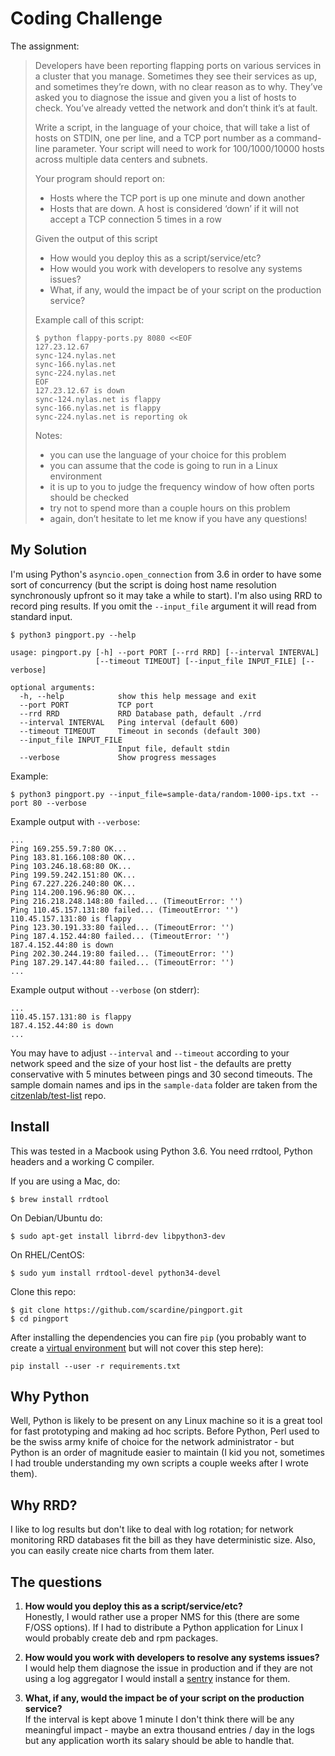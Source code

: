# Coding Challenge

The assignment:

>Developers have been reporting flapping ports on various services in a cluster that you manage. Sometimes they see their services as up, and sometimes they’re down, with no clear reason as to why. They’ve asked you to diagnose the issue and given you a list of hosts to check. You’ve already vetted the network and don’t think it’s at fault.
>
>Write a script, in the language of your choice, that will take a list of hosts on STDIN, one per line, and a TCP port number as a command-line parameter. Your script will need to work for 100/1000/10000 hosts across multiple data centers and subnets.
>
>Your program should report on:
> * Hosts where the TCP port is up one minute and down another
> * Hosts that are down. A host is considered ‘down’ if it will not accept a TCP connection 5 times in a row
>
> Given the output of this script
> * How would you deploy this as a script/service/etc?
> * How would you work with developers to resolve any systems issues?
> * What, if any, would the impact be of your script on the production service?
> 
> Example call of this script:
>
>     $ python flappy-ports.py 8080 <<EOF
>     127.23.12.67
>     sync-124.nylas.net
>     sync-166.nylas.net
>     sync-224.nylas.net
>     EOF
>     127.23.12.67 is down
>     sync-124.nylas.net is flappy
>     sync-166.nylas.net is flappy
>     sync-224.nylas.net is reporting ok
> 
> Notes:
> * you can use the language of your choice for this problem
> * you can assume that the code is going to run in a Linux environment
> * it is up to you to judge the frequency window of how often ports should be checked
> * try not to spend more than a couple hours on this problem
> * again, don’t hesitate to let me know if you have any questions!

## My Solution

I'm using Python's `asyncio.open_connection` from 3.6 in order to have some sort of 
concurrency (but the script is doing host name resolution synchronously upfront so it
may take a while to start). I'm also using RRD to record ping results. If you omit the
`--input_file` argument it will read from standard input.

    $ python3 pingport.py --help
    
    usage: pingport.py [-h] --port PORT [--rrd RRD] [--interval INTERVAL]
                       [--timeout TIMEOUT] [--input_file INPUT_FILE] [--verbose]

    optional arguments:
      -h, --help            show this help message and exit
      --port PORT           TCP port
      --rrd RRD             RRD Database path, default ./rrd
      --interval INTERVAL   Ping interval (default 600)
      --timeout TIMEOUT     Timeout in seconds (default 300)
      --input_file INPUT_FILE
                            Input file, default stdin
      --verbose             Show progress messages
      
Example:

    $ python3 pingport.py --input_file=sample-data/random-1000-ips.txt --port 80 --verbose

Example output with `--verbose`:

    ...
    Ping 169.255.59.7:80 OK...
    Ping 183.81.166.108:80 OK...
    Ping 103.246.18.68:80 OK...
    Ping 199.59.242.151:80 OK...
    Ping 67.227.226.240:80 OK...
    Ping 114.200.196.96:80 OK...
    Ping 216.218.248.148:80 failed... (TimeoutError: '')
    Ping 110.45.157.131:80 failed... (TimeoutError: '')
    110.45.157.131:80 is flappy
    Ping 123.30.191.33:80 failed... (TimeoutError: '')
    Ping 187.4.152.44:80 failed... (TimeoutError: '')
    187.4.152.44:80 is down
    Ping 202.30.244.19:80 failed... (TimeoutError: '')
    Ping 187.29.147.44:80 failed... (TimeoutError: '')
    ...
  
Example output without `--verbose` (on stderr):

    ...
    110.45.157.131:80 is flappy
    187.4.152.44:80 is down
    ...

You may have to adjust `--interval` and `--timeout` according to your network speed and
the size of your host list - the defaults are pretty conservative with 5 minutes between
pings and 30 second timeouts. The sample domain names and ips in the `sample-data` folder
are taken from the [citzenlab/test-list](https://github.com/citizenlab/test-lists) repo.

## Install

This was tested in a Macbook using Python 3.6. You need rrdtool, Python headers and a 
working C compiler.
 
If you are using a Mac, do:

    $ brew install rrdtool
    
On Debian/Ubuntu do:

    $ sudo apt-get install librrd-dev libpython3-dev
    
On RHEL/CentOS:

    $ sudo yum install rrdtool-devel python34-devel
    
Clone this repo:

    $ git clone https://github.com/scardine/pingport.git
    $ cd pingport

After installing the dependencies you can fire `pip` (you probably want to create a [virtual
environment](https://docs.python.org/3/library/venv.html) but will not cover this step here):

    pip install --user -r requirements.txt
    
    
    
## Why Python

Well, Python is likely to be present on any Linux machine so it is a great tool for fast 
prototyping and making ad hoc scripts. Before Python, Perl used to be the swiss army knife of
choice for the network administrator - but Python is an order of magnitude easier to 
maintain (I kid you not, sometimes I had trouble understanding my own scripts a couple 
weeks after I wrote them).
   
## Why RRD?

I like to log results but don't like to deal with log rotation; for network monitoring
RRD databases fit the bill as they have deterministic size. Also, you can easily 
create nice charts from them later.

## The questions

1) **How would you deploy this as a script/service/etc?**  
Honestly, I would rather use a proper NMS for this (there are some F/OSS options). If I had to
distribute a Python application for Linux I would probably create deb and rpm packages.

2) **How would you work with developers to resolve any systems issues?**  
I would help them diagnose the issue in production and if they are not using a log
aggregator I would install a [sentry](https://sentry.io) instance for them.

3) **What, if any, would the impact be of your script on the production service?**  
If the interval is kept above 1 minute I don't think there will be any meaningful impact - maybe
an extra thousand entries / day in the logs but any application worth its salary should be able 
to handle that.








